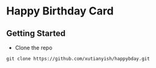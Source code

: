 # Happy Birthday Card

## Getting Started
 * Clone the repo
 ```
 git clone https://github.com/xutianyish/happybday.git
 ```
